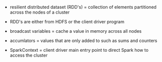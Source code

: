 - resilient distributed dataset (RDD's) = collection of elements partitioned across the nodes of a cluster
- RDD's are either from HDFS or the client driver program
- broadcast variables = cache a value in memory across all nodes
- accumlators = values that are only added to such as sums and counters

- SparkContext = client driver main entry point to direct Spark how to access the cluster